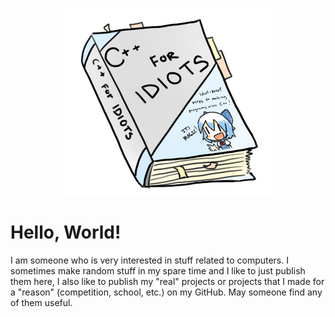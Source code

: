 <p align="center">
  <img height="300" src="https://github.com/cat-milk/Anime-Girls-Holding-Programming-Books/blob/master/C++/cirno_teaches_c++.jpg?raw=true" />
</p>

# Hello, World!
I am someone who is very interested in stuff related to computers. I sometimes make random stuff in my spare time and I like to just publish them here, I also like to publish my "real" projects or projects that I made for a "reason" (competition, school, etc.) on my GitHub. May someone find any of them useful.
